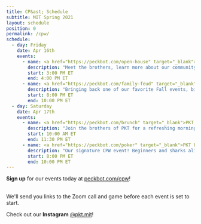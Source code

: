 ```yaml
---
title: CP&ast; Schedule
subtitle: MIT Spring 2021
layout: schedule
position: 0
permalink: /cpw/
schedule:
  - day: Friday
    date: Apr 16th
    events:
      - name: <a href="https://peckbot.com/open-house" target="_blank">PKT Open House</a>
        description: "Meet the brothers, learn more about our community, and ask us anything you're curious about at the PKT Open House!."
        start: 3:00 PM ET
        end: 4:00 PM ET
      - name: <a href="https://peckbot.com/family-feud" target="_blank">PKT Family Feud Tournament</a>
        description: "Bringing back one of our favorite Fall events, bigger and better than ever before - Family Feud Night! Do you have what it takes to emerge a champion?"
        start: 8:00 PM ET
        end: 10:00 PM ET
  - day: Saturday
    date: Apr 17th
    events:
      - name: <a href="https://peckbot.com/brunch" target="_blank">PKT Brunch</a>
        description: "Join the brothers of PKT for a refreshing morning coffee to charge up for the day!"
        start: 10:00 AM ET
        end: 11:30 PM ET
      - name: <a href="https://peckbot.com/poker" target="_blank">PKT Poker Tournament</a>
        description: "Our signature CPW event! Beginners and sharks alike are welcome; we'll teach you how to play or let you get right to it. Prizes: gaming monitor, Bluetooth speaker, Echo dot."
        start: 8:00 PM ET
        end: 10:00 PM ET
---
```

<p class="text-center"><strong>Sign up</strong> for our events today at <a href="https://peckbot.com/cpw" target="_blank">peckbot.com/cpw</a>!

<br>We'll send you links to the Zoom call and game before each event is set to start.</p>

<p class="text-center">Check out our <strong>Instagram</strong> <a href="https://peckbot.com/instagram" target="_blank">@pkt.mit</a>!</p>

[//]: # (<p class="text-center">Call <strong>317-PKT-RIDE</strong> for a ride to our house during CPW!</p>, COMMENTED FOR VIRTUAL CPW, UNCOMMENT FOR REGULAR CPW)
